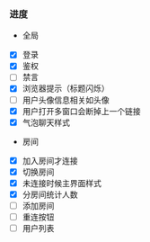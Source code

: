 ### 进度
- 全局
- [x] 登录
- [x] 鉴权
- [ ] 禁言
- [X] 浏览器提示（标题闪烁）
- [ ] 用户头像信息相关如头像
- [X] 用户打开多窗口会断掉上一个链接
- [X] 气泡聊天样式
- 房间
- [X] 加入房间才连接
- [x] 切换房间
- [x] 未连接时候主界面样式
- [X] 分房间统计人数
- [ ] 添加房间
- [ ] 重连按钮
- [ ] 用户列表